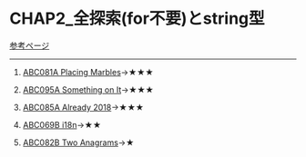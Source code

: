 # CHAP2_全探索(for不要)とstring型

[参考ページ](http://bit.ly/33qBzkr)

---
1. [ABC081A Placing Marbles](https://atcoder.jp/contests/abc081/tasks/abc081_a)→★★★ 

1. [ABC095A Something on It](https://atcoder.jp/contests/abc095/tasks/abc095_a)→★★★  

1. [ABC085A Already 2018](https://atcoder.jp/contests/abc085/tasks/abc085_a)→★★★  

1. [ABC069B i18n](https://atcoder.jp/contests/abc069/tasks/abc069_b)→★★

1. [ABC082B Two Anagrams](https://atcoder.jp/contests/abc082/tasks/abc082_b)→★